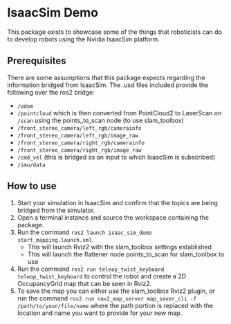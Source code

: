 # IsaacSim Demo

This package exists to showcase some of the things that roboticists can do to develop robots using the Nvidia IsaacSim platform.

## Prerequisites
There are some assumptions that this package expects regarding the information bridged from IsaacSim. The .usd files included provide the following over the ros2 bridge:
- `/odom`
- `/pointcloud` which is then converted from PointCloud2 to LaserScan on `/scan` using the points_to_scan node (to use slam_toolbox)
- `/front_stereo_camera/left_rgb/camerainfo`
- `/front_stereo_camera/left_rgb/image_raw`
- `/front_stereo_camera/right_rgb/camerainfo`
- `/front_stereo_camera/right_rgb/image_raw`
- `/cmd_vel` (this is bridged as an input to which IsaacSim is subscribed)
- `/imu/data`

## How to use
1. Start your simulation in IsaacSim and confirm that the topics are being bridged from the simulator.
2. Open a terminal instance and source the workspace containing the package.
3. Run the command `ros2 launch isaac_sim_demo start_mapping.launch.xml`.
    - This will launch Rviz2 with the slam_toolbox settings established
    - This will launch the flattener node points_to_scan for slam_toolbox to use
4. Run the command `ros2 run teleop_twist_keyboard teleop_twist_keyboard` to control the robot and create a 2D OccupancyGrid map that can be seen in Rviz2. 
5. To save the map you can either use the slam_toolbox Rviz2 plugin, or run the command `ros2 run nav2_map_server map_saver_cli -f /path/to/your/file/name` where the path portion is replaced with the location and name you want to provide for your new map.